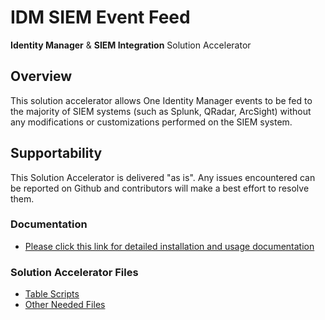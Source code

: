 # IDM SIEM Event Feed
__Identity Manager__ & __SIEM Integration__ Solution Accelerator

## Overview
This solution accelerator allows One Identity Manager events to be fed to the majority of SIEM systems (such as Splunk, QRadar, ArcSight) without any modifications or customizations performed on the SIEM system.  

## Supportability
This Solution Accelerator is delivered "as is".  Any issues encountered can be reported on Github and contributors will make a best effort to resolve them.

### Documentation
- [Please click this link for detailed installation and usage documentation](https://github.com/OneIdentity/IdentityManager.SIEMEventFeed/raw/main/One%20Identity%20Manager%20Risk%20Dashboard%20Solution%20Accelerator.docx)

### Solution Accelerator Files
- [Table Scripts](https://raw.githubusercontent.com/OneIdentity/IdentityManager.SIEMEventFeed/main/CEF_TableScripts.vb)
- [Other Needed Files](https://github.com/OneIdentity/IdentityManager.SIEMEventFeed/raw/main/CEF_Solution_Accelerator_v1.zip)


